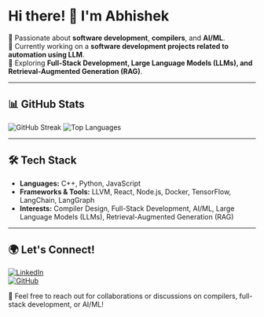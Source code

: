 <!-- Abhishek9934/Abhishek9934 -->

# Hi there! 👋 I'm Abhishek  

🚀 Passionate about **software development**, **compilers**, and **AI/ML**.  
🔧 Currently working on a **software development projects related to automation using LLM**.  
🌱 Exploring **Full-Stack Development, Large Language Models (LLMs), and Retrieval-Augmented Generation (RAG)**.  

---

## 📊 GitHub Stats  

<div >
  <img src="https://github-readme-streak-stats.herokuapp.com/?user=Abhishek9934&theme=dracula&hide_border=true" alt="GitHub Streak" />
  <img src="https://github-readme-stats.vercel.app/api/top-langs/?username=Abhishek9934&layout=compact&theme=dark&hide_border=true" alt="Top Languages" />
</div>

---

## 🛠️ Tech Stack  
- **Languages:** C++, Python, JavaScript  
- **Frameworks & Tools:** LLVM, React, Node.js, Docker, TensorFlow, LangChain, LangGraph
- **Interests:** Compiler Design, Full-Stack Development, AI/ML, Large Language Models (LLMs), Retrieval-Augmented Generation (RAG)  

---

## 🌍 Let's Connect!  
[![LinkedIn](https://img.shields.io/badge/LinkedIn-Connect-blue?logo=linkedin)](https://www.linkedin.com/in/abhishek-kumar-gupta-9b7381176/)  
[![GitHub](https://img.shields.io/badge/GitHub-Follow-black?logo=github)](https://github.com/Abhishek9934)  

💬 Feel free to reach out for collaborations or discussions on compilers, full-stack development, or AI/ML!  
